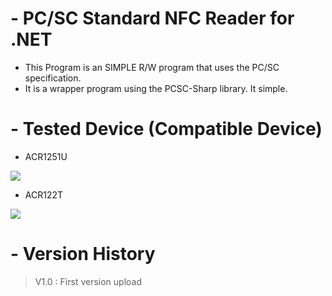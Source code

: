 # - PC/SC Standard NFC Reader for .NET
- This Program is an SIMPLE R/W program that uses the PC/SC specification.
- It is a wrapper program using the PCSC-Sharp library. It simple.


# - Tested Device (Compatible Device)
- ACR1251U
<img src=https://downloads.acs.com.hk/product-headers/218-acr1251u-250x250.png>

- ACR122T
<img src=https://downloads.acs.com.hk/product-headers/109-acr122t-250x250.png>

# - Version History
> V1.0 : First version upload



